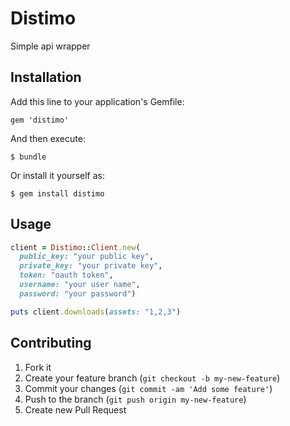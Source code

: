 # Distimo

Simple api wrapper

## Installation

Add this line to your application's Gemfile:

    gem 'distimo'

And then execute:

    $ bundle

Or install it yourself as:

    $ gem install distimo

## Usage

```ruby
client = Distimo::Client.new(
  public_key: "your public key",
  private_key: "your private key",
  token: "oauth token",
  username: "your user name",
  password: "your password")

puts client.downloads(assets: "1,2,3")
```

## Contributing

1. Fork it
2. Create your feature branch (`git checkout -b my-new-feature`)
3. Commit your changes (`git commit -am 'Add some feature'`)
4. Push to the branch (`git push origin my-new-feature`)
5. Create new Pull Request
